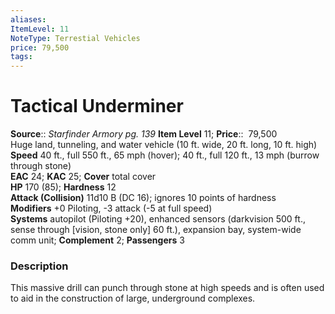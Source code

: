 ```yaml
---
aliases: 
ItemLevel: 11
NoteType: Terrestial Vehicles
price: 79,500
tags: 
---
```


# Tactical Underminer

**Source**:: _Starfinder Armory pg. 139_
**Item Level** 11;
**Price**::  79,500  
Huge land, tunneling, and water vehicle (10 ft. wide, 20 ft. long, 10 ft. high)  
**Speed** 40 ft., full 550 ft., 65 mph (hover); 40 ft., full 120 ft., 13 mph (burrow through stone)  
**EAC** 24; **KAC** 25; **Cover** total cover  
**HP** 170 (85); **Hardness** 12  
**Attack (Collision)** 11d10 B (DC 16); ignores 10 points of hardness  
**Modifiers** +0 Piloting, -3 attack (-5 at full speed)  
**Systems** autopilot (Piloting +20), enhanced sensors (darkvision 500 ft., sense through [vision, stone only] 60 ft.), expansion bay, system-wide comm unit; **Complement** 2; **Passengers** 3  

### Description

This massive drill can punch through stone at high speeds and is often used to aid in the construction of large, underground complexes.
